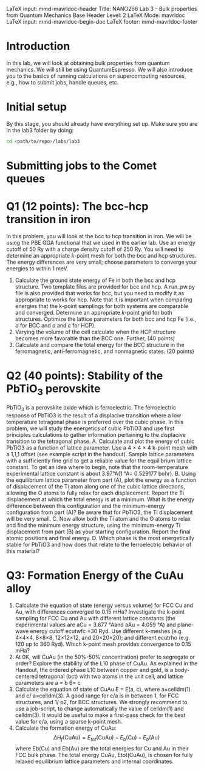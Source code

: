 LaTeX input:        mmd-mavrldoc-header
Title:              NANO266 Lab 3 - Bulk properties from Quantum Mechanics
Base Header Level:  2
LaTeX Mode:         mavrldoc
LaTeX input:        mmd-mavrldoc-begin-doc
LaTeX footer:       mmd-mavrldoc-footer


# Introduction

In this lab, we will look at obtaining bulk properties from quantum mechanics.
We will still be using QuantumEspresso. We will also introduce you to the
basics of running calculations on supercomputing resources, e.g., how to submit
jobs, handle queues, etc.

# Initial setup

By this stage, you should already have everything set up. Make sure you are in
the lab3 folder by doing:

```bash
cd <path/to/repo>/labs/lab3
```

# Submitting jobs to the Comet queues



# Q1 (12 points): The bcc-hcp transition in iron

In this problem, you will look at the bcc to hcp transition in iron. We will be 
using the PBE GGA functional that we used in the earlier lab. Use an energy
cutoff of 50 Ry with a charge density cutoff of 250 Ry. You will need to 
determine an appropriate $k$-point mesh for both the bcc and hcp structures. 
The energy differences are very small; choose parameters to converge your 
energies to within 1 meV. 
1. Calculate the ground state energy of Fe in both the bcc and hcp structure.
   Two template files are provided for bcc and hcp. A run_pw.py file is also
   provided that works for bcc, but you need to modify it as appropriate to works
   for hcp. Note that it is important when comparing energies that the k-point
   samplings for both systems are comparable and converged. Determine an
   appropriate $k$-point grid for both structures. Optimize the lattice parameters
   for both bcc and hcp Fe (i.e., $a$ for BCC and $a$ and $c$ for HCP). 
2. Varying the volume of the cell calculate when the HCP structure becomes more
   favorable than the BCC one. Further, (40 points)
3. Calculate and compare the total energy for the BCC structure in the ferromagnetic,
   anti-ferromagnetic, and nonmagnetic states. (20 points)


# Q2 (40 points): Stability of the PbTiO$_3$ perovskite

PbTiO$_3$ is a perovskite oxide which is ferroelectric. The ferroelectric response
of PbTiO3 is the result of a displacive transition where a low temperature tetragonal
phase is preferred over the cubic phase. In this problem, we will study the energetics of cubic PbTiO3 and use
first principles calculations to gather information pertaining to the displacive transition to
the tetragonal phase.
A. Calculate and plot the energy of cubic PbTiO3 as a function of lattice parameter. Use a
4 × 4 × 4 k-point mesh with a 1,1,1 offset (see example script in the handout). Sample
lattice parameters with a sufficiently fine grid to get a reliable value for the equilibrium
lattice constant. To get an idea where to begin, note that the room-temperature
experimental lattice constant is about 3.97°A(1 °A= 0.529177 bohr).
B. Using the equilibrium lattice parameter from part (A), plot the energy as a function of
displacement of the Ti atom along one of the cubic lattice directions, allowing the O
atoms to fully relax for each displacement. Report the Ti displacement at which the
total energy is at a minimum. What is the energy difference between this configuration
and the minimum-energy configuration from part (A)? Be aware that for PbTiO3, the
Ti displacement will be very small.
C. Now allow both the Ti atom and the O atoms to relax and find the minimum energy
structure, using the minimum-energy Ti displacement from part (B) as your starting
configuration. Report the final atomic positions and final energy.
D. Which phase is the most energetically stable for PbTiO3 and how does that relate to the
ferroelectric behavior of this material?


# Q3: Formation Energy of the CuAu alloy

1. Calculate the equation of state (energy versus volume) for FCC Cu and Au,
   with differences converged to 0.15 mHa? Investigate the k-point sampling for 
   FCC Cu and Au with different lattice constants (the experimental values are 
   aCu = 3.677 °Aand aAu = 4.059 °A) and plane-wave energy cutoff ecutwfc =30 
   Ryd. Use different k-meshes (e.g. 4×4×4, 8×8×8, 12×12×12, and 20×20×20); and 
   different ecutrho (e.g. 120 up to 360 Ryd). Which k-point mesh provides 
   convergence to 0.15 mHa?
2. At 0K, will CuAu (in the 50%-50% concentration) prefer to segregate or order?
   Explore the stability of the L10 phase of CuAu. As explained in the Handout, 
   the ordered phase L10 between copper and gold, is a body-centered tetragonal 
   (bct) with two atoms in the unit cell, and lattice parameters are a = b 6= c
3. Calculate the equation of state of CuAu E = E(a, c), where a=celldm(1) and c/
   a=celldm(3). A good range for c/a is in between 1, for FCC structures, and 1/
   p2, for BCC structures. We strongly recommend to use a job-script, to change 
   automatically the value of celldm(1) and celldm(3). It would be useful to 
   make a first-pass check for the best value for c/a, using a sparse k-point 
   mesh.
4. Calculate the formation energy of CuAu:
   $$\Delta H_f (\mbox{CuAu}) = E_{tot}(\mbox{CuAu}) − E_b(\mbox{Cu}) − E_b(\mbox{Au})$$
   where Eb(Cu) and Eb(Au) are the total energies for Cu and Au in their FCC 
   bulk phase. The total energy CuAu, Etot(CuAu), is chosen for fully relaxed 
   equilibrium lattice parameters and internal coordinates.
